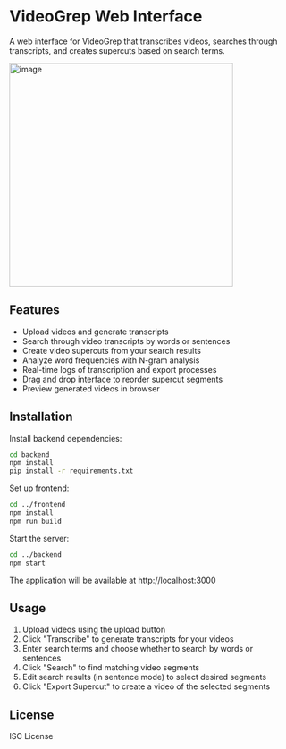 # VideoGrep Web Interface

A web interface for VideoGrep that transcribes videos, searches through transcripts, and creates supercuts based on search terms. 

<img src="https://github.com/user-attachments/assets/57f25151-2282-4eaa-8e79-eb81841b3de5" alt="image" width="400" />




## Features

- Upload videos and generate transcripts
- Search through video transcripts by words or sentences  
- Create video supercuts from your search results
- Analyze word frequencies with N-gram analysis
- Real-time logs of transcription and export processes
- Drag and drop interface to reorder supercut segments
- Preview generated videos in browser

## Installation

Install backend dependencies:
```bash
cd backend
npm install
pip install -r requirements.txt
```
Set up frontend:
```bash
cd ../frontend
npm install
npm run build
```
Start the server:

```bash
cd ../backend
npm start
```
The application will be available at http://localhost:3000

## Usage

1. Upload videos using the upload button
2. Click "Transcribe" to generate transcripts for your videos
3. Enter search terms and choose whether to search by words or sentences
4. Click "Search" to find matching video segments
5. Edit search results (in sentence mode) to select desired segments
6. Click "Export Supercut" to create a video of the selected segments

## License
ISC License
